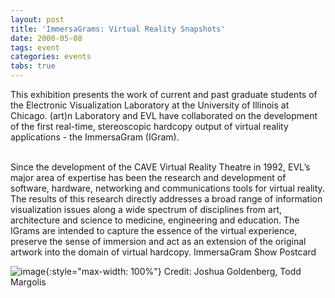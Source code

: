 ```yaml
---
layout: post
title: 'ImmersaGrams: Virtual Reality Snapshots'
date: 2000-05-08
tags: event
categories: events
tabs: true
---
```


This exhibition presents the work of current and past graduate students of the Electronic Visualization Laboratory at the University of Illinois at Chicago. (art)n Laboratory and EVL have collaborated on the development of the first real-time, stereoscopic hardcopy output of virtual reality applications - the ImmersaGram (IGram).<br><br>

Since the development of the CAVE Virtual Reality Theatre in 1992, EVL&rsquo;s major area of expertise has been the research and development of software, hardware, networking and communications tools for virtual reality. The results of this research directly addresses a broad range of information visualization issues along a wide spectrum of disciplines from art, architecture and science to medicine, engineering and education. The IGrams are intended to capture the essence of the virtual experience, preserve the sense of immersion and act as an extension of the original artwork into the domain of virtual hardcopy.
ImmersaGram Show Postcard

![image](https://www.evl.uic.edu/output/originals/igramshow.gif-srcw.jpg){:style="max-width: 100%"}
Credit: Joshua Goldenberg, Todd Margolis

